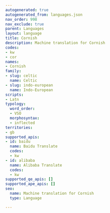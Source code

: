 ```yaml
---
autogenerated: true
autogenerated_from: languages.json
nav_order: 998
nav_exclude: true
parent: Languages
layout: language
title: Cornish
description: Machine translation for Cornish
codes:
- kw
- cor
names:
- Cornish
family:
- slug: celtic
  name: Celtic
- slug: indo-european
  name: Indo-European
scripts:
- Latn
typology:
  word_order:
  - VSO
  morphosyntax:
  - inflected
territories:
- gb
supported_apis:
- id: baidu
  name: Baidu Translate
  codes:
  - kw
- id: alibaba
  name: Alibaba Translate
  codes:
  - kw
supported_qe_apis: []
supported_ape_apis: []
seo:
  name: Machine translation for Cornish
  type: Language

---
```


